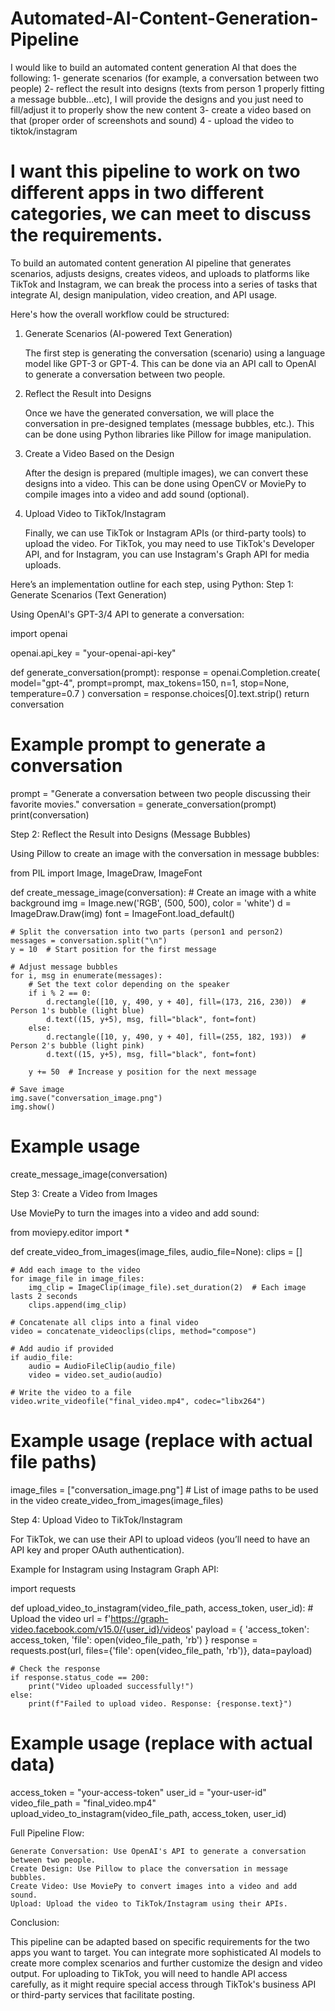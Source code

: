 # Automated-AI-Content-Generation-Pipeline
I would like to build an automated content generation AI that does the following:
1- generate scenarios (for example, a conversation between two people)
2- reflect the result into designs (texts from person 1 properly fitting a message bubble...etc), I will provide the designs and you just need to fill/adjust it to properly show the new content
3- create a video based on that (proper order of screenshots and sound)
4 - upload the video to tiktok/instagram

I want this pipeline to work on two different apps in two different categories, we can meet to discuss the requirements. 
====================
To build an automated content generation AI pipeline that generates scenarios, adjusts designs, creates videos, and uploads to platforms like TikTok and Instagram, we can break the process into a series of tasks that integrate AI, design manipulation, video creation, and API usage.

Here's how the overall workflow could be structured:
1. Generate Scenarios (AI-powered Text Generation)

    The first step is generating the conversation (scenario) using a language model like GPT-3 or GPT-4. This can be done via an API call to OpenAI to generate a conversation between two people.

2. Reflect the Result into Designs

    Once we have the generated conversation, we will place the conversation in pre-designed templates (message bubbles, etc.). This can be done using Python libraries like Pillow for image manipulation.

3. Create a Video Based on the Design

    After the design is prepared (multiple images), we can convert these designs into a video. This can be done using OpenCV or MoviePy to compile images into a video and add sound (optional).

4. Upload Video to TikTok/Instagram

    Finally, we can use TikTok or Instagram APIs (or third-party tools) to upload the video. For TikTok, you may need to use TikTok's Developer API, and for Instagram, you can use Instagram's Graph API for media uploads.

Here’s an implementation outline for each step, using Python:
Step 1: Generate Scenarios (Text Generation)

Using OpenAI's GPT-3/4 API to generate a conversation:

import openai

openai.api_key = "your-openai-api-key"

def generate_conversation(prompt):
    response = openai.Completion.create(
        model="gpt-4",
        prompt=prompt,
        max_tokens=150,
        n=1,
        stop=None,
        temperature=0.7
    )
    conversation = response.choices[0].text.strip()
    return conversation

# Example prompt to generate a conversation
prompt = "Generate a conversation between two people discussing their favorite movies."
conversation = generate_conversation(prompt)
print(conversation)

Step 2: Reflect the Result into Designs (Message Bubbles)

Using Pillow to create an image with the conversation in message bubbles:

from PIL import Image, ImageDraw, ImageFont

def create_message_image(conversation):
    # Create an image with a white background
    img = Image.new('RGB', (500, 500), color = 'white')
    d = ImageDraw.Draw(img)
    font = ImageFont.load_default()

    # Split the conversation into two parts (person1 and person2)
    messages = conversation.split("\n")
    y = 10  # Start position for the first message

    # Adjust message bubbles
    for i, msg in enumerate(messages):
        # Set the text color depending on the speaker
        if i % 2 == 0:
            d.rectangle([10, y, 490, y + 40], fill=(173, 216, 230))  # Person 1's bubble (light blue)
            d.text((15, y+5), msg, fill="black", font=font)
        else:
            d.rectangle([10, y, 490, y + 40], fill=(255, 182, 193))  # Person 2's bubble (light pink)
            d.text((15, y+5), msg, fill="black", font=font)

        y += 50  # Increase y position for the next message

    # Save image
    img.save("conversation_image.png")
    img.show()

# Example usage
create_message_image(conversation)

Step 3: Create a Video from Images

Use MoviePy to turn the images into a video and add sound:

from moviepy.editor import *

def create_video_from_images(image_files, audio_file=None):
    clips = []
    
    # Add each image to the video
    for image_file in image_files:
        img_clip = ImageClip(image_file).set_duration(2)  # Each image lasts 2 seconds
        clips.append(img_clip)
    
    # Concatenate all clips into a final video
    video = concatenate_videoclips(clips, method="compose")
    
    # Add audio if provided
    if audio_file:
        audio = AudioFileClip(audio_file)
        video = video.set_audio(audio)
    
    # Write the video to a file
    video.write_videofile("final_video.mp4", codec="libx264")

# Example usage (replace with actual file paths)
image_files = ["conversation_image.png"]  # List of image paths to be used in the video
create_video_from_images(image_files)

Step 4: Upload Video to TikTok/Instagram

For TikTok, we can use their API to upload videos (you’ll need to have an API key and proper OAuth authentication).

Example for Instagram using Instagram Graph API:

import requests

def upload_video_to_instagram(video_file_path, access_token, user_id):
    # Upload the video
    url = f'https://graph-video.facebook.com/v15.0/{user_id}/videos'
    payload = {
        'access_token': access_token,
        'file': open(video_file_path, 'rb')
    }
    response = requests.post(url, files={'file': open(video_file_path, 'rb')}, data=payload)
    
    # Check the response
    if response.status_code == 200:
        print("Video uploaded successfully!")
    else:
        print(f"Failed to upload video. Response: {response.text}")

# Example usage (replace with actual data)
access_token = "your-access-token"
user_id = "your-user-id"
video_file_path = "final_video.mp4"
upload_video_to_instagram(video_file_path, access_token, user_id)

Full Pipeline Flow:

    Generate Conversation: Use OpenAI's API to generate a conversation between two people.
    Create Design: Use Pillow to place the conversation in message bubbles.
    Create Video: Use MoviePy to convert images into a video and add sound.
    Upload: Upload the video to TikTok/Instagram using their APIs.

Conclusion:

This pipeline can be adapted based on specific requirements for the two apps you want to target. You can integrate more sophisticated AI models to create more complex scenarios and further customize the design and video output. For uploading to TikTok, you will need to handle API access carefully, as it might require special access through TikTok's business API or third-party services that facilitate posting.
